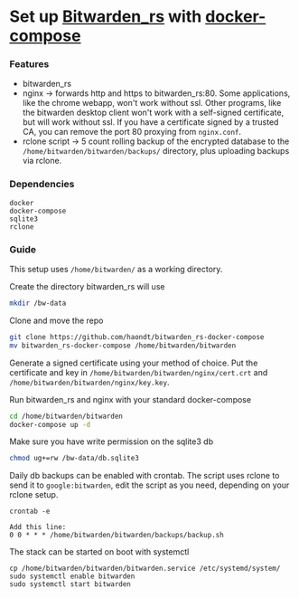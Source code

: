 # Set up [Bitwarden_rs](https://github.com/dani-garcia/bitwarden_rs) with [docker-compose](https://docs.docker.com/compose/)

### Features

* bitwarden_rs
* nginx -> forwards http and https to bitwarden_rs:80. Some applications, like the chrome webapp, won't work without ssl. Other programs, like the bitwarden desktop client won't work with a self-signed certificate, but will work without ssl. If you have a certificate signed by a trusted CA, you can remove the port 80 proxying from `nginx.conf`.
* rclone script -> 5 count rolling backup of the encrypted database to the `/home/bitwarden/bitwarden/backups/` directory, plus uploading backups via rclone.

### Dependencies

```
docker
docker-compose
sqlite3
rclone
```

### Guide

This setup uses `/home/bitwarden/` as a working directory.

Create the directory bitwarden_rs will use

```bash
mkdir /bw-data
```

Clone and move the repo

```bash
git clone https://github.com/haondt/bitwarden_rs-docker-compose
mv bitwarden_rs-docker-compose /home/bitwarden/bitwarden
```

Generate a signed certificate using your method of choice.
Put the certificate and key in `/home/bitwarden/bitwarden/nginx/cert.crt` and `/home/bitwarden/bitwarden/nginx/key.key`. 


Run bitwarden_rs and nginx with your standard docker-compose

```bash
cd /home/bitwarden/bitwarden
docker-compose up -d
```

Make sure you have write permission on the sqlite3 db

```bash
chmod ug+=rw /bw-data/db.sqlite3
```

Daily db backups can be enabled with crontab. The script uses rclone to send it to `google:bitwarden`, edit the script as you need, depending on your rclone setup.

```
crontab -e

Add this line:
0 0 * * * /home/bitwarden/bitwarden/backups/backup.sh
```

The stack can be started on boot with systemctl 

```
cp /home/bitwarden/bitwarden/bitwarden.service /etc/systemd/system/
sudo systemctl enable bitwarden
sudo systemctl start bitwarden
``` 
